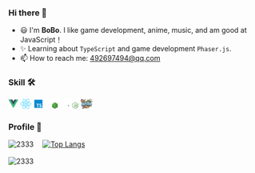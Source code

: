 ### Hi there 👋

<!--
**XDEcat-Geek/XDEcat-Geek** is a ✨ _special_ ✨ repository because its `README.md` (this file) appears on your GitHub profile.

Here are some ideas to get you started:

- 🔭 I’m currently working on ...
- 🌱 I’m currently learning ...
- 👯 I’m looking to collaborate on ...
- 🤔 I’m looking for help with ...
- 💬 Ask me about ...
- 📫 How to reach me: ...
- 😄 Pronouns: ...
- ⚡ Fun fact: ...
-->

- 😃 I'm **BoBo**. I like game development, anime, music, and am good at JavaScript！
- ✨ Learning about `TypeScript` and game development `Phaser.js`.
- 📫 How to reach me: 492697494@qq.com
### Skill 🛠️
<a href="https://v3.cn.vuejs.org"><code><img height="20" src="./images/vue.png"></code></a>
<a href="https://reactjs.org/"><code><img height="20" src="./images/react.svg"></code></a>
<a href="https://www.tslang.cn/index.html"><code><img height="20" src="./images/typescript.png"></code></a>
<a href="https://www.tslang.cn/index.html"><code><img height="20" src="./images/node.svg"></code></a>
<a href="https://www.tslang.cn/index.html"><code><img height="20" src="./images/phaser.png"></code></a>
### Profile 🧪
![2333](https://github-readme-stats-89dq8p8qw.vercel.app/api/top-langs/?username=BoBoDinachen&theme=radical)&emsp;
[![Top Langs](https://github-readme-stats.vercel.app/api/top-langs/?username=BoBoDinachen&layout=compact&theme=radical)](https://github.com/anuraghazra/github-readme-stats)<br/><br/>
![2333](https://github-readme-stats-89dq8p8qw.vercel.app/api?username=BoBoDinachen&show_icons=true&count_private=true&theme=radical)
